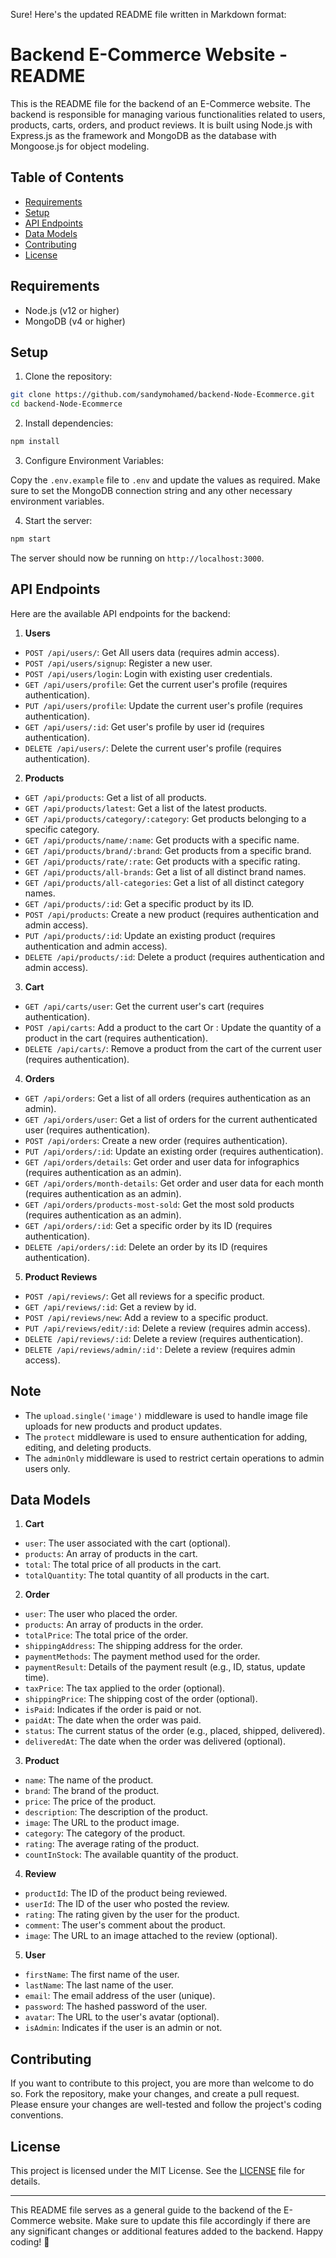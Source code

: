 Sure! Here's the updated README file written in Markdown format:

# Backend E-Commerce Website - README

This is the README file for the backend of an E-Commerce website. The backend is responsible for managing various functionalities related to users, products, carts, orders, and product reviews. It is built using Node.js with Express.js as the framework and MongoDB as the database with Mongoose.js for object modeling.

## Table of Contents

- [Requirements](#requirements)
- [Setup](#setup)
- [API Endpoints](#api-endpoints)
- [Data Models](#data-models)
- [Contributing](#contributing)
- [License](#license)

## Requirements

- Node.js (v12 or higher)
- MongoDB (v4 or higher)

## Setup

1. Clone the repository:

```bash
git clone https://github.com/sandymohamed/backend-Node-Ecommerce.git
cd backend-Node-Ecommerce
```

2. Install dependencies:

```bash
npm install
```

3. Configure Environment Variables:

Copy the `.env.example` file to `.env` and update the values as required. Make sure to set the MongoDB connection string and any other necessary environment variables.

4. Start the server:

```bash
npm start
```

The server should now be running on `http://localhost:3000`.

## API Endpoints

Here are the available API endpoints for the backend:

1. **Users**

- `POST /api/users/`: Get All users data (requires admin access).
- `POST /api/users/signup`: Register a new user.
- `POST /api/users/login`: Login with existing user credentials.
- `GET /api/users/profile`: Get the current user's profile (requires authentication).
- `PUT /api/users/profile`: Update the current user's profile (requires authentication).
- `GET /api/users/:id`: Get user's profile by user id (requires authentication).
- `DELETE /api/users/`: Delete the current user's profile (requires authentication).

2. **Products**

- `GET /api/products`: Get a list of all products.
- `GET /api/products/latest`: Get a list of the latest products.
- `GET /api/products/category/:category`: Get products belonging to a specific category.
- `GET /api/products/name/:name`: Get products with a specific name.
- `GET /api/products/brand/:brand`: Get products from a specific brand.
- `GET /api/products/rate/:rate`: Get products with a specific rating.
- `GET /api/products/all-brands`: Get a list of all distinct brand names.
- `GET /api/products/all-categories`: Get a list of all distinct category names.
- `GET /api/products/:id`: Get a specific product by its ID.
- `POST /api/products`: Create a new product (requires authentication and admin access).
- `PUT /api/products/:id`: Update an existing product (requires authentication and admin access).
- `DELETE /api/products/:id`: Delete a product (requires authentication and admin access).

3. **Cart**

- `GET /api/carts/user`: Get the current user's cart (requires authentication).
- `POST /api/carts`: Add a product to the cart Or :  Update the quantity of a product in the cart (requires authentication).
- `DELETE /api/carts/`: Remove a product from the cart of the current user (requires authentication).

4. **Orders**

- `GET /api/orders`: Get a list of all orders (requires authentication as an admin).
- `GET /api/orders/user`: Get a list of orders for the current authenticated user (requires authentication).
- `POST /api/orders`: Create a new order (requires authentication).
- `PUT /api/orders/:id`: Update an existing order (requires authentication).
- `GET /api/orders/details`: Get order and user data for infographics (requires authentication as an admin).
- `GET /api/orders/month-details`: Get order and user data for each month (requires authentication as an admin).
- `GET /api/orders/products-most-sold`: Get the most sold products (requires authentication as an admin).
- `GET /api/orders/:id`: Get a specific order by its ID (requires authentication).
- `DELETE /api/orders/:id`: Delete an order by its ID (requires authentication).

5. **Product Reviews**

- `POST /api/reviews/`: Get all reviews for a specific product.
- `GET /api/reviews/:id`: Get a review by id.
- `POST /api/reviews/new`: Add a review to a specific product.
- `PUT /api/reviews/edit/:id`: Delete a review (requires admin access).
- `DELETE /api/reviews/:id`: Delete a review (requires authentication).
- `DELETE /api/reviews/admin/:id'`: Delete a review (requires admin access).

 ## Note

- The `upload.single('image')` middleware is used to handle image file uploads for new products and product updates.
- The `protect` middleware is used to ensure authentication for adding, editing, and deleting products.
- The `adminOnly` middleware is used to restrict certain operations to admin users only.

## Data Models

1. **Cart**

- `user`: The user associated with the cart (optional).
- `products`: An array of products in the cart.
- `total`: The total price of all products in the cart.
- `totalQuantity`: The total quantity of all products in the cart.

2. **Order**

- `user`: The user who placed the order.
- `products`: An array of products in the order.
- `totalPrice`: The total price of the order.
- `shippingAddress`: The shipping address for the order.
- `paymentMethods`: The payment method used for the order.
- `paymentResult`: Details of the payment result (e.g., ID, status, update time).
- `taxPrice`: The tax applied to the order (optional).
- `shippingPrice`: The shipping cost of the order (optional).
- `isPaid`: Indicates if the order is paid or not.
- `paidAt`: The date when the order was paid.
- `status`: The current status of the order (e.g., placed, shipped, delivered).
- `deliveredAt`: The date when the order was delivered (optional).

3. **Product**

- `name`: The name of the product.
- `brand`: The brand of the product.
- `price`: The price of the product.
- `description`: The description of the product.
- `image`: The URL to the product image.
- `category`: The category of the product.
- `rating`: The average rating of the product.
- `countInStock`: The available quantity of the product.

4. **Review**

- `productId`: The ID of the product being reviewed.
- `userId`: The ID of the user who posted the review.
- `rating`: The rating given by the user for the product.
- `comment`: The user's comment about the product.
- `image`: The URL to an image attached to the review (optional).

5. **User**

- `firstName`: The first name of the user.
- `lastName`: The last name of the user.
- `email`: The email address of the user (unique).
- `password`: The hashed password of the user.
- `avatar`: The URL to the user's avatar (optional).
- `isAdmin`: Indicates if the user is an admin or not.

## Contributing

If you want to contribute to this project, you are more than welcome to do so. Fork the repository, make your changes, and create a pull request. Please ensure your changes are well-tested and follow the project's coding conventions.

## License

This project is licensed under the MIT License. See the [LICENSE](LICENSE) file for details.

---

This README file serves as a general guide to the backend of the E-Commerce website. Make sure to update this file accordingly if there are any significant changes or additional features added to the backend. Happy coding! 🚀
